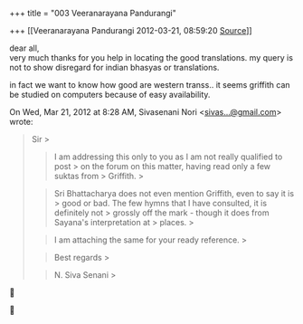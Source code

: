 +++
title = "003 Veeranarayana Pandurangi"

+++
[[Veeranarayana Pandurangi	2012-03-21, 08:59:20 [Source](https://groups.google.com/g/bvparishat/c/NmwU2BCLy7E)]]



dear all,  
very much thanks for you help in locating the good translations. my query is not to show disregard for indian bhasyas or translations.  
  
in fact we want to know how good are western transs.. it seems griffith can be studied on computers because of easy availability.  
  

On Wed, Mar 21, 2012 at 8:28 AM, Sivasenani Nori \<[sivas...@gmail.com]()\> wrote:  

> Sir >
> 
> >   
> > 
> > 
> > I am addressing this only to you as I am not really qualified to post > on the forum on this matter, having read only a few suktas from > Griffith. >
> 
> > 
> >   
> > 
> > 
> > Sri Bhattacharya does not even mention Griffith, even to say it is > good or bad. The few hymns that I have consulted, it is definitely not > grossly off the mark - though it does from Sayana's interpretation at > places. >
> 
> > 
> >   
> > 
> > 
> > I am attaching the same for your ready reference. >
> 
> > 
> >   
> > 
> > 
> > Best regards >
> 
> > 
> > N. Siva Senani >
> 





